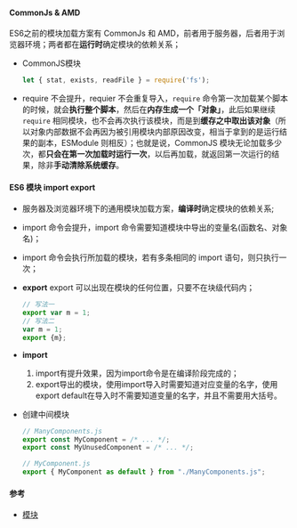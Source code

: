 #### CommonJs & AMD
ES6之前的模块加载方案有 CommonJs 和 AMD，前者用于服务器，后者用于浏览器环境；两者都在**运行时**确定模块的依赖关系；

- CommonJS模块

  ```js
  let { stat, exists, readFile } = require('fs');
  ```

- require 不会提升，requier 不会重复导入，`require` 命令第一次加载某个脚本的时候，就会**执行整个脚本**，然后在**内存生成一个「对象」**，此后如果继续 `require` 相同模块，也不会再次执行该模块，而是到**缓存之中取出该对象**（所以对象内部数据不会再因为被引用模块内部原因改变，相当于拿到的是运行结果的副本，ESModule 则相反）；也就是说，CommonJS 模块无论加载多少次，都**只会在第一次加载时运行一次**，以后再加载，就返回第一次运行的结果，除非**手动清除系统缓存**。

#### ES6 模块 import export
- 服务器及浏览器环境下的通用模块加载方案，**编译时**确定模块的依赖关系;
- import 命令会提升，import 命令需要知道模块中导出的变量名(函数名、对象名)；
- import 命令会执行所加载的模块，若有多条相同的 import 语句，则只执行一次；



- **export**
  export 可以出现在模块的任何位置，只要不在块级代码内；

  ```js
  // 写法一
  export var m = 1;
  // 写法二
  var m = 1;
  export {m};
  ```

- **import**
  1. import有提升效果，因为import命令是在编译阶段完成的；
  2. export导出的模块，使用import导入时需要知道对应变量的名字，使用export default在导入时不需要知道变量的名字，并且不需要用大括号。
  
- 创建中间模块

  ```js
  // ManyComponents.js
  export const MyComponent = /* ... */;
  export const MyUnusedComponent = /* ... */;
  
  // MyComponent.js
  export { MyComponent as default } from "./ManyComponents.js";
  ```

  

  

#### 参考

- [模块](https://blog.lbinin.com/frontEnd/JavaScript/Module-Import.html) 